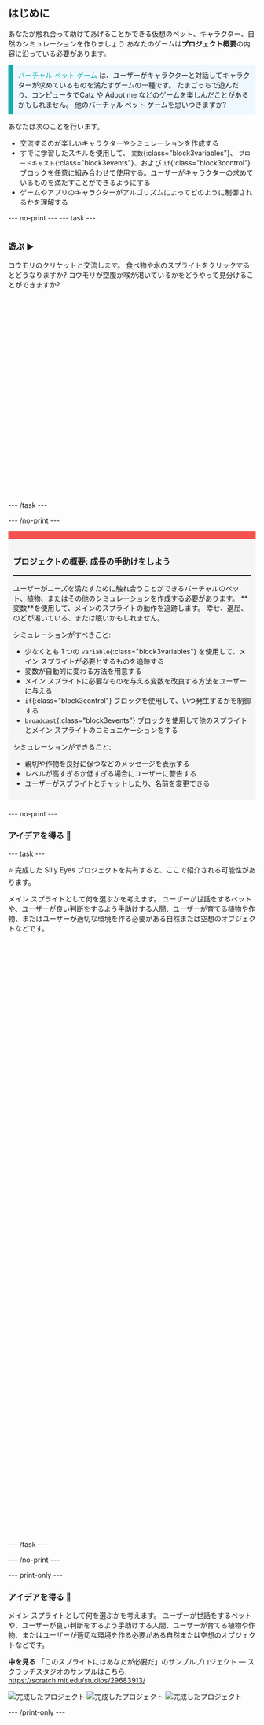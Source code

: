 ## はじめに

あなたが触れ合って助けてあげることができる仮想のペット、キャラクター、自然のシミュレーションを作りましょう あなたのゲームは**プロジェクト概要**の内容に沿っている必要があります。

<p style="border-left: solid; border-width:10px; border-color: #0faeb0; background-color: aliceblue; padding: 10px;">
<span style="color: #0faeb0">バーチャル ペット ゲーム</span> は、ユーザーがキャラクターと対話してキャラクターが求めているものを満たすゲームの一種です。 たまごっちで遊んだり、コンピュータでCatz や Adopt me などのゲームを楽しんだことがあるかもしれません。   他のバーチャル ペット ゲームを思いつきますか?
</p>

あなたは次のことを行います。
+ 交流するのが楽しいキャラクターやシミュレーションを作成する
+ すでに学習したスキルを使用して、 `変数`{:class="block3variables"}、 `ブロードキャスト`{:class="block3events"}、および `if`{:class="block3control"} ブロックを任意に組み合わせて使用する。ユーザーがキャラクターの求めているものを満たすことができるようにする
+ ゲームやアプリのキャラクターがアルゴリズムによってどのように制御されるかを理解する

--- no-print --- --- task ---

<div style="display: flex; flex-wrap: wrap">
<div style="flex-basis: 200px; flex-grow: 1">

### 遊ぶ ▶️ 

コウモリのクリケットと交流します。 食べ物や水のスプライトをクリックするとどうなりますか? コウモリが空腹か喉が渇いているかをどうやって見分けることができますか?

</div>
<div>
<div class="scratch-preview" style="margin-left: 15px;">
  <iframe allowtransparency="true" width="485" height="402" src="" frameborder="0"></iframe>
</div>

</div>
</div>

--- /task ---

--- /no-print ---

<div style="border-top: 15px solid #f3524f; background-color: whitesmoke; margin-bottom: 20px; padding: 10px;">

### プロジェクトの概要: 成長の手助けをしよう
<hr style="border-top: 2px solid black;">
ユーザーがニーズを満たすために触れ合うことができるバーチャルのペット、植物、またはその他のシミュレーションを作成する必要があります。 **変数**を使用して、メインのスプライトの動作を追跡します。 幸せ、退屈、のどが渇いている、または眠いかもしれません。 

シミュレーションがすべきこと:
+ 少なくとも 1 つの `variable`{:class="block3variables"} を使用して、メイン スプライトが必要とするものを追跡する
+ 変数が自動的に変わる方法を用意する
+ メイン スプライトに必要なものを与える変数を改良する方法をユーザーに与える
+ `if`{:class="block3control"} ブロックを使用して、いつ発生するかを制御する
+ `broadcast`{:class="block3events"} ブロックを使用して他のスプライトとメイン スプライトのコミュニケーションをする

シミュレーションができること:
+ 親切や作物を良好に保つなどのメッセージを表示する
+ レベルが高すぎるか低すぎる場合にユーザーに警告する
+ ユーザーがスプライトとチャットしたり、名前を変更できる
</div>

--- no-print ---

### アイデアを得る 💭

--- task ---

⭐ 完成した Silly Eyes プロジェクトを共有すると、ここで紹介される可能性があります。

メイン スプライトとして何を選ぶかを考えます。 ユーザーが世話をするペットや、ユーザーが良い判断をするよう手助けする人間、ユーザーが育てる植物や作物、またはユーザーが適切な環境を作る必要がある自然または空想のオブジェクトなどです。
<div class="scratch-preview" style="margin-left: 15px;">
  <iframe allowtransparency="true" width="485" height="402" src="" frameborder="0"></iframe>
</div>
<div class="scratch-preview" style="margin-left: 15px;">
  <iframe allowtransparency="true" width="485" height="402" src="" frameborder="0"></iframe>
</div>
<div class="scratch-preview" style="margin-left: 15px;">
  <iframe allowtransparency="true" width="485" height="402" src="" frameborder="0"></iframe>
</div>

--- /task ---

--- /no-print ---

--- print-only ---

### アイデアを得る 💭

メイン スプライトとして何を選ぶかを考えます。 ユーザーが世話をするペットや、ユーザーが良い判断をするよう手助けする人間、ユーザーが育てる植物や作物、またはユーザーが適切な環境を作る必要がある自然または空想のオブジェクトなどです。

**中を見る** 「このスプライトにはあなたが必要だ」のサンプルプロジェクト — スクラッチスタジオのサンプルはこちら: https://scratch.mit.edu/studios/29683913/

![完成したプロジェクト](images/bat-project.png) ![完成したプロジェクト](images/watermelon-project.png) ![完成したプロジェクト](images/rainbow-project.png)

--- /print-only ---


